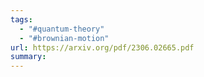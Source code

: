```yaml
---
tags:
  - "#quantum-theory"
  - "#brownian-motion"
url: https://arxiv.org/pdf/2306.02665.pdf
summary:
---
```

